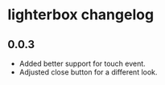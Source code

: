# lighterbox changelog

## 0.0.3

- Added better support for touch event.
- Adjusted close button for a different look.